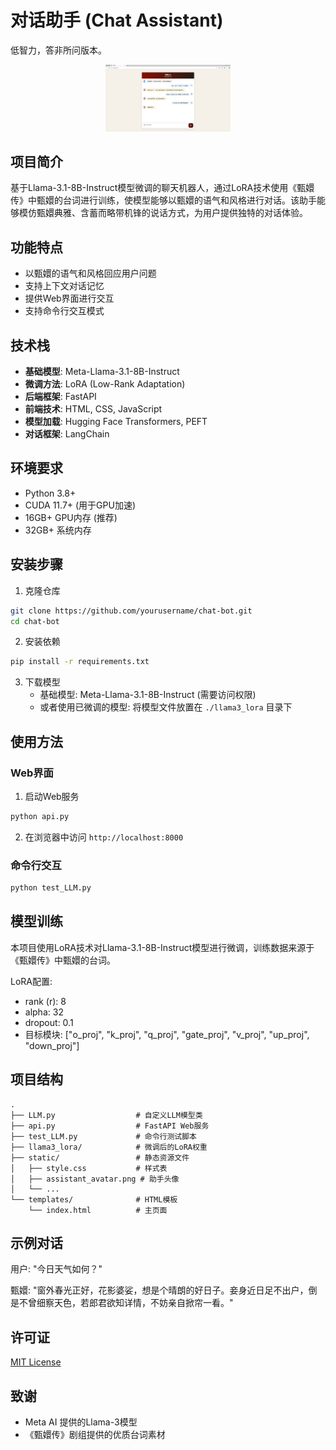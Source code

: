 # 对话助手 (Chat Assistant)
低智力，答非所问版本。
<p align="center">
  <img src="test1.png" alt="甄嬛对话助手" width="200">
</p>

## 项目简介

基于Llama-3.1-8B-Instruct模型微调的聊天机器人，通过LoRA技术使用《甄嬛传》中甄嬛的台词进行训练，使模型能够以甄嬛的语气和风格进行对话。该助手能够模仿甄嬛典雅、含蓄而略带机锋的说话方式，为用户提供独特的对话体验。

## 功能特点

- 以甄嬛的语气和风格回应用户问题
- 支持上下文对话记忆
- 提供Web界面进行交互
- 支持命令行交互模式

## 技术栈

- **基础模型**: Meta-Llama-3.1-8B-Instruct
- **微调方法**: LoRA (Low-Rank Adaptation)
- **后端框架**: FastAPI
- **前端技术**: HTML, CSS, JavaScript
- **模型加载**: Hugging Face Transformers, PEFT
- **对话框架**: LangChain

## 环境要求

- Python 3.8+
- CUDA 11.7+ (用于GPU加速)
- 16GB+ GPU内存 (推荐)
- 32GB+ 系统内存

## 安装步骤

1. 克隆仓库
```bash
git clone https://github.com/yourusername/chat-bot.git
cd chat-bot
```

2. 安装依赖
```bash
pip install -r requirements.txt
```

3. 下载模型
   - 基础模型: Meta-Llama-3.1-8B-Instruct (需要访问权限)
   - 或者使用已微调的模型: 将模型文件放置在 `./llama3_lora` 目录下

## 使用方法

### Web界面

1. 启动Web服务
```bash
python api.py
```

2. 在浏览器中访问 `http://localhost:8000`

### 命令行交互

```bash
python test_LLM.py
```

## 模型训练

本项目使用LoRA技术对Llama-3.1-8B-Instruct模型进行微调，训练数据来源于《甄嬛传》中甄嬛的台词。

LoRA配置:
- rank (r): 8
- alpha: 32
- dropout: 0.1
- 目标模块: ["o_proj", "k_proj", "q_proj", "gate_proj", "v_proj", "up_proj", "down_proj"]

## 项目结构

```
.
├── LLM.py                  # 自定义LLM模型类
├── api.py                  # FastAPI Web服务
├── test_LLM.py             # 命令行测试脚本
├── llama3_lora/            # 微调后的LoRA权重
├── static/                 # 静态资源文件
│   ├── style.css           # 样式表
│   ├── assistant_avatar.png # 助手头像
│   └── ...
└── templates/              # HTML模板
    └── index.html          # 主页面
```

## 示例对话

用户: "今日天气如何？"

甄嬛: "窗外春光正好，花影婆娑，想是个晴朗的好日子。妾身近日足不出户，倒是不曾细察天色，若郎君欲知详情，不妨亲自掀帘一看。"

## 许可证

[MIT License](LICENSE)

## 致谢

- Meta AI 提供的Llama-3模型
- 《甄嬛传》剧组提供的优质台词素材 
